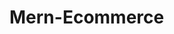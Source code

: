 # Mern-Ecommerce
<!-- MONGODB_URL= "mongodb://localhost:27017/TestDb"
JWT_SECRET = "Hulk"
PORT = 5001

/*cloudinary*/
CLOUD_NAME="dnakjxyk3"
API_KEY= 914666748421753
SECRET_KEY="GDmUWy3QRJ4HVB_OQTzHC5ZoMqU"
 -->
